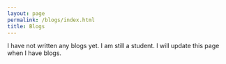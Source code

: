 ```yaml
---
layout: page
permalink: /blogs/index.html
title: Blogs
---
```


I have not written any blogs yet. I am still a student. I will update this page when I have blogs.
